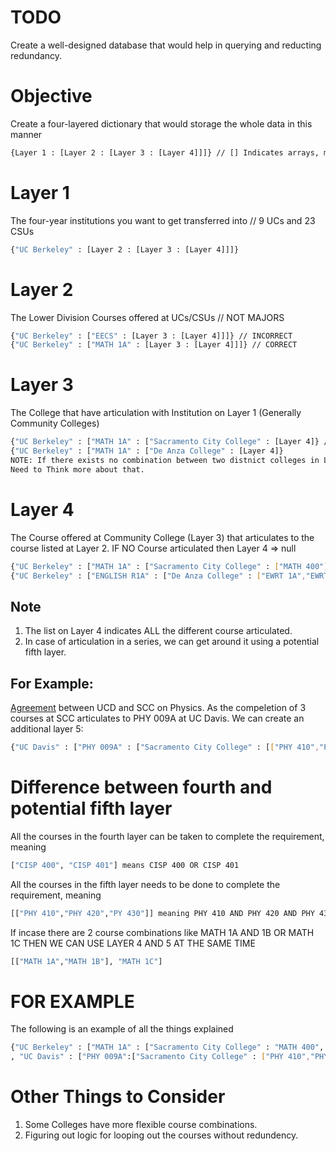 # TODO
Create a well-designed database that would help in querying and reducting redundancy.
# Objective
Create a four-layered dictionary that would storage the whole data in this manner
```bash
{Layer 1 : [Layer 2 : [Layer 3 : [Layer 4]]]} // [] Indicates arrays, meaning more than 1 data value possible.
```
# Layer 1 
The four-year institutions you want to get transferred into // 9 UCs and 23 CSUs
```bash
{"UC Berkeley" : [Layer 2 : [Layer 3 : [Layer 4]]]}
```
# Layer 2
The Lower Division Courses offered at UCs/CSUs // NOT MAJORS
```bash
{"UC Berkeley" : ["EECS" : [Layer 3 : [Layer 4]]]} // INCORRECT
{"UC Berkeley" : ["MATH 1A" : [Layer 3 : [Layer 4]]]} // CORRECT
```
# Layer 3
The College that have articulation with Institution on Layer 1 (Generally Community Colleges)
```bash
{"UC Berkeley" : ["MATH 1A" : ["Sacramento City College" : [Layer 4]} // OR
{"UC Berkeley" : ["MATH 1A" : ["De Anza College" : [Layer 4]}
NOTE: If there exists no combination between two distnict colleges in Layer 1 and Layer 3, that does NOT NECCESSARILY mean that no articulation agreement exists.
Need to Think more about that.
```
# Layer 4
The Course offered at Community College (Layer 3) that articulates to the course listed at Layer 2. IF NO Course articulated then Layer 4 => null
```bash
{"UC Berkeley" : ["MATH 1A" : ["Sacramento City College" : ["MATH 400"]} // OR
{"UC Berkeley" : ["ENGLISH R1A" : ["De Anza College" : ["EWRT 1A","EWRT 1AH","ESL 5"]]]}
```
## Note 
1. The list on Layer 4 indicates ALL the different course articulated.<br>
2. In case of articulation in a series, we can get around it using a potential fifth layer.
## For Example:
 [Agreement](https://assist.org/transfer/results?year=74&institution=89&agreement=126&agreementType=from&view=agreement&viewBy=major&viewSendingAgreements=false&viewByKey=74%2F126%2Fto%2F89%2FMajor%2F9034e3b6-1889-4b83-aa31-42ed05015380) between UCD and SCC on Physics.
As the compeletion of 3 courses at SCC articulates to PHY 009A at UC Davis. We can create an additional layer 5:
```bash
{"UC Davis" : ["PHY 009A" : ["Sacramento City College" : [["PHY 410","PHY 420","PY 430"]]}
```
# Difference between fourth and potential fifth layer
All the courses in the fourth layer can be taken to complete the requirement, meaning
```bash
["CISP 400", "CISP 401"] means CISP 400 OR CISP 401
```
All the courses in the fifth layer needs to be done to complete the requirement, meaning
```bash
[["PHY 410","PHY 420","PY 430"]] meaning PHY 410 AND PHY 420 AND PHY 430
```
If incase there are 2 course combinations like MATH 1A AND 1B OR MATH 1C
THEN WE CAN USE LAYER 4 AND 5 AT THE SAME TIME
```bash
[["MATH 1A","MATH 1B"], "MATH 1C"]
```
# FOR EXAMPLE
The following is an example of all the things explained
```bash
{"UC Berkeley" : ["MATH 1A" : ["Sacramento City College" : "MATH 400", "De Anza College" : "MATH 1AH", "Some other College" : null], "MATH 1B" : ["Sacramento City College" : "MATH 401"]]
, "UC Davis" : ["PHY 009A":["Sacramento City College" : ["PHY 410","PHY 420","PY 430"]]]}
```
# Other Things to Consider
1. Some Colleges have more flexible course combinations.<br>
2. Figuring out logic for looping out the courses without redundency.
